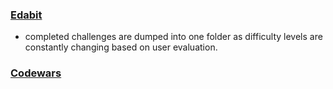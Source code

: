 ### [Edabit](https://edabit.com)
+ completed challenges are dumped into one folder as difficulty levels are constantly changing based on user evaluation.

### [Codewars](https://www.codewars.com)